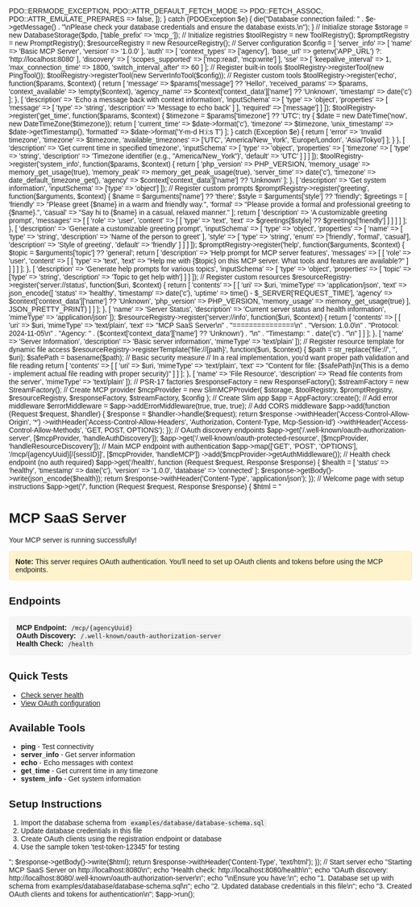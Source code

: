 <?php
/**
 * Basic MCP SaaS Server example using Slim Framework 4
 *
 * This example demonstrates:
 * - Database storage with authentication
 * - Custom tools and prompts
 * - Resource management
 * - OAuth discovery endpoints
 *
 * Prerequisites:
 * 1. Install dependencies: composer require slim/slim slim/psr7 seolinkmap/wassup
 * 2. Set up database and import schema from examples/database/database-schema.sql
 * 3. Update database credentials below
 */

require_once __DIR__ . '/../../vendor/autoload.php';

use Slim\Factory\AppFactory;
use Slim\Psr7\Factory\{ResponseFactory, StreamFactory};
use Seolinkmap\Waasup\Storage\DatabaseStorage;
use Seolinkmap\Waasup\Tools\Registry\ToolRegistry;
use Seolinkmap\Waasup\Tools\Built\{PingTool, ServerInfoTool};
use Seolinkmap\Waasup\Prompts\Registry\PromptRegistry;
use Seolinkmap\Waasup\Resources\Registry\ResourceRegistry;
use Seolinkmap\Waasup\Integration\Slim\SlimMCPProvider;
use Psr\Http\Message\ServerRequestInterface as Request;
use Psr\Http\Message\ResponseInterface as Response;

// Database connection - UPDATE THESE CREDENTIALS
$host = getenv('DB_HOST') ?: 'localhost';
$dbname = getenv('DB_NAME') ?: 'mcp_server';
$username = getenv('DB_USER') ?: 'your_username';
$password = getenv('DB_PASS') ?: 'your_password';

try {
    $pdo = new PDO("mysql:host={$host};dbname={$dbname};charset=utf8mb4", $username, $password, [
        PDO::ATTR_ERRMODE => PDO::ERRMODE_EXCEPTION,
        PDO::ATTR_DEFAULT_FETCH_MODE => PDO::FETCH_ASSOC,
        PDO::ATTR_EMULATE_PREPARES => false,
    ]);
} catch (PDOException $e) {
    die("Database connection failed: " . $e->getMessage() . "\nPlease check your database credentials and ensure the database exists.\n");
}

// Initialize storage
$storage = new DatabaseStorage($pdo, ['table_prefix' => 'mcp_']);

// Initialize registries
$toolRegistry = new ToolRegistry();
$promptRegistry = new PromptRegistry();
$resourceRegistry = new ResourceRegistry();

// Server configuration
$config = [
    'server_info' => [
        'name' => 'Basic MCP Server',
        'version' => '1.0.0'
    ],
    'auth' => [
        'context_types' => ['agency'],
        'base_url' => getenv('APP_URL') ?: 'http://localhost:8080'
    ],
    'discovery' => [
        'scopes_supported' => ['mcp:read', 'mcp:write']
    ],
    'sse' => [
        'keepalive_interval' => 1,
        'max_connection_time' => 1800,
        'switch_interval_after' => 60
    ]
];

// Register built-in tools
$toolRegistry->registerTool(new PingTool());
$toolRegistry->registerTool(new ServerInfoTool($config));

// Register custom tools
$toolRegistry->register('echo', function($params, $context) {
    return [
        'message' => $params['message'] ?? 'Hello!',
        'received_params' => $params,
        'context_available' => !empty($context),
        'agency_name' => $context['context_data']['name'] ?? 'Unknown',
        'timestamp' => date('c')
    ];
}, [
    'description' => 'Echo a message back with context information',
    'inputSchema' => [
        'type' => 'object',
        'properties' => [
            'message' => [
                'type' => 'string',
                'description' => 'Message to echo back'
            ]
        ],
        'required' => ['message']
    ]
]);

$toolRegistry->register('get_time', function($params, $context) {
    $timezone = $params['timezone'] ?? 'UTC';

    try {
        $date = new DateTime('now', new DateTimeZone($timezone));
        return [
            'current_time' => $date->format('c'),
            'timezone' => $timezone,
            'unix_timestamp' => $date->getTimestamp(),
            'formatted' => $date->format('Y-m-d H:i:s T')
        ];
    } catch (Exception $e) {
        return [
            'error' => 'Invalid timezone',
            'timezone' => $timezone,
            'available_timezones' => ['UTC', 'America/New_York', 'Europe/London', 'Asia/Tokyo']
        ];
    }
}, [
    'description' => 'Get current time in specified timezone',
    'inputSchema' => [
        'type' => 'object',
        'properties' => [
            'timezone' => [
                'type' => 'string',
                'description' => 'Timezone identifier (e.g., "America/New_York")',
                'default' => 'UTC'
            ]
        ]
    ]
]);

$toolRegistry->register('system_info', function($params, $context) {
    return [
        'php_version' => PHP_VERSION,
        'memory_usage' => memory_get_usage(true),
        'memory_peak' => memory_get_peak_usage(true),
        'server_time' => date('c'),
        'timezone' => date_default_timezone_get(),
        'agency' => $context['context_data']['name'] ?? 'Unknown'
    ];
}, [
    'description' => 'Get system information',
    'inputSchema' => ['type' => 'object']
]);

// Register custom prompts
$promptRegistry->register('greeting', function($arguments, $context) {
    $name = $arguments['name'] ?? 'there';
    $style = $arguments['style'] ?? 'friendly';

    $greetings = [
        'friendly' => "Please greet {$name} in a warm and friendly way.",
        'formal' => "Please provide a formal and professional greeting to {$name}.",
        'casual' => "Say hi to {$name} in a casual, relaxed manner."
    ];

    return [
        'description' => 'A customizable greeting prompt',
        'messages' => [
            [
                'role' => 'user',
                'content' => [
                    [
                        'type' => 'text',
                        'text' => $greetings[$style] ?? $greetings['friendly']
                    ]
                ]
            ]
        ]
    ];
}, [
    'description' => 'Generate a customizable greeting prompt',
    'inputSchema' => [
        'type' => 'object',
        'properties' => [
            'name' => [
                'type' => 'string',
                'description' => 'Name of the person to greet'
            ],
            'style' => [
                'type' => 'string',
                'enum' => ['friendly', 'formal', 'casual'],
                'description' => 'Style of greeting',
                'default' => 'friendly'
            ]
        ]
    ]
]);

$promptRegistry->register('help', function($arguments, $context) {
    $topic = $arguments['topic'] ?? 'general';

    return [
        'description' => 'Help prompt for MCP server features',
        'messages' => [
            [
                'role' => 'user',
                'content' => [
                    [
                        'type' => 'text',
                        'text' => "Help me with {$topic} on this MCP server. What tools and features are available?"
                    ]
                ]
            ]
        ]
    ];
}, [
    'description' => 'Generate help prompts for various topics',
    'inputSchema' => [
        'type' => 'object',
        'properties' => [
            'topic' => ['type' => 'string', 'description' => 'Topic to get help with']
        ]
    ]
]);

// Register custom resources
$resourceRegistry->register('server://status', function($uri, $context) {
    return [
        'contents' => [
            [
                'uri' => $uri,
                'mimeType' => 'application/json',
                'text' => json_encode([
                    'status' => 'healthy',
                    'timestamp' => date('c'),
                    'uptime' => time() - $_SERVER['REQUEST_TIME'],
                    'agency' => $context['context_data']['name'] ?? 'Unknown',
                    'php_version' => PHP_VERSION,
                    'memory_usage' => memory_get_usage(true)
                ], JSON_PRETTY_PRINT)
            ]
        ]
    ];
}, [
    'name' => 'Server Status',
    'description' => 'Current server status and health information',
    'mimeType' => 'application/json'
]);

$resourceRegistry->register('server://info', function($uri, $context) {
    return [
        'contents' => [
            [
                'uri' => $uri,
                'mimeType' => 'text/plain',
                'text' => "MCP SaaS Server\n" .
                         "===============\n" .
                         "Version: 1.0.0\n" .
                         "Protocol: 2024-11-05\n" .
                         "Agency: " . ($context['context_data']['name'] ?? 'Unknown') . "\n" .
                         "Timestamp: " . date('c') . "\n"
            ]
        ]
    ];
}, [
    'name' => 'Server Information',
    'description' => 'Basic server information',
    'mimeType' => 'text/plain'
]);

// Register resource template for dynamic file access
$resourceRegistry->registerTemplate('file://{path}', function($uri, $context) {
    $path = str_replace('file://', '', $uri);
    $safePath = basename($path); // Basic security measure

    // In a real implementation, you'd want proper path validation and file reading
    return [
        'contents' => [
            [
                'uri' => $uri,
                'mimeType' => 'text/plain',
                'text' => "Content for file: {$safePath}\n(This is a demo - implement actual file reading with proper security)"
            ]
        ]
    ];
}, [
    'name' => 'File Resource',
    'description' => 'Read file contents from the server',
    'mimeType' => 'text/plain'
]);

// PSR-17 factories
$responseFactory = new ResponseFactory();
$streamFactory = new StreamFactory();

// Create MCP provider
$mcpProvider = new SlimMCPProvider(
    $storage,
    $toolRegistry,
    $promptRegistry,
    $resourceRegistry,
    $responseFactory,
    $streamFactory,
    $config
);

// Create Slim app
$app = AppFactory::create();

// Add error middleware
$errorMiddleware = $app->addErrorMiddleware(true, true, true);

// Add CORS middleware
$app->add(function (Request $request, $handler) {
    $response = $handler->handle($request);
    return $response
        ->withHeader('Access-Control-Allow-Origin', '*')
        ->withHeader('Access-Control-Allow-Headers', 'Authorization, Content-Type, Mcp-Session-Id')
        ->withHeader('Access-Control-Allow-Methods', 'GET, POST, OPTIONS');
});

// OAuth discovery endpoints
$app->get('/.well-known/oauth-authorization-server',
    [$mcpProvider, 'handleAuthDiscovery']);

$app->get('/.well-known/oauth-protected-resource',
    [$mcpProvider, 'handleResourceDiscovery']);

// Main MCP endpoint with authentication
$app->map(['GET', 'POST', 'OPTIONS'], '/mcp/{agencyUuid}[/{sessID}]',
    [$mcpProvider, 'handleMCP'])
    ->add($mcpProvider->getAuthMiddleware());

// Health check endpoint (no auth required)
$app->get('/health', function (Request $request, Response $response) {
    $health = [
        'status' => 'healthy',
        'timestamp' => date('c'),
        'version' => '1.0.0',
        'database' => 'connected'
    ];

    $response->getBody()->write(json_encode($health));
    return $response->withHeader('Content-Type', 'application/json');
});

// Welcome page with setup instructions
$app->get('/', function (Request $request, Response $response) {
    $html = "<!DOCTYPE html>
<html>
<head>
    <title>MCP SaaS Server</title>
    <style>
        body { font-family: Arial, sans-serif; max-width: 800px; margin: 40px auto; padding: 20px; }
        .endpoint { background: #f5f5f5; padding: 15px; margin: 10px 0; border-radius: 5px; }
        code { background: #eee; padding: 2px 5px; border-radius: 3px; }
        .warning { background: #fff3cd; padding: 12px; border-radius: 4px; border: 1px solid #ffeaa7; }
    </style>
</head>
<body>
    <h1>MCP SaaS Server</h1>
    <p>Your MCP server is running successfully!</p>

    <div class='warning'>
        <strong>Note:</strong> This server requires OAuth authentication. You'll need to set up OAuth clients and tokens before using the MCP endpoints.
    </div>

    <h2>Endpoints</h2>
    <div class='endpoint'>
        <strong>MCP Endpoint:</strong> <code>/mcp/{agencyUuid}</code><br>
        <strong>OAuth Discovery:</strong> <code>/.well-known/oauth-authorization-server</code><br>
        <strong>Health Check:</strong> <code>/health</code>
    </div>

    <h2>Quick Tests</h2>
    <ul>
        <li><a href='/health'>Check server health</a></li>
        <li><a href='/.well-known/oauth-authorization-server'>View OAuth configuration</a></li>
    </ul>

    <h2>Available Tools</h2>
    <ul>
        <li><strong>ping</strong> - Test connectivity</li>
        <li><strong>server_info</strong> - Get server information</li>
        <li><strong>echo</strong> - Echo messages with context</li>
        <li><strong>get_time</strong> - Get current time in any timezone</li>
        <li><strong>system_info</strong> - Get system information</li>
    </ul>

    <h2>Setup Instructions</h2>
    <ol>
        <li>Import the database schema from <code>examples/database/database-schema.sql</code></li>
        <li>Update database credentials in this file</li>
        <li>Create OAuth clients using the registration endpoint or database</li>
        <li>Use the sample token 'test-token-12345' for testing</li>
    </ol>
</body>
</html>";

    $response->getBody()->write($html);
    return $response->withHeader('Content-Type', 'text/html');
});

// Start server
echo "Starting MCP SaaS Server on http://localhost:8080\n";
echo "Health check: http://localhost:8080/health\n";
echo "OAuth discovery: http://localhost:8080/.well-known/oauth-authorization-server\n";
echo "\nEnsure you have:\n";
echo "1. Database set up with schema from examples/database/database-schema.sql\n";
echo "2. Updated database credentials in this file\n";
echo "3. Created OAuth clients and tokens for authentication\n";

$app->run();
